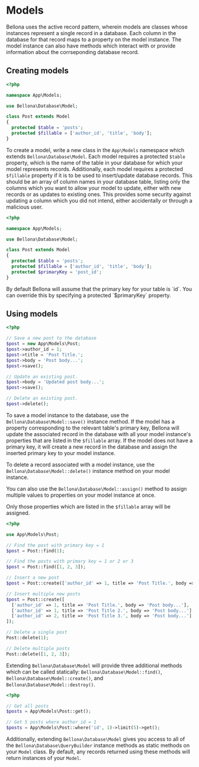 # Models

Bellona uses the active record pattern, wherein models are classes whose instances represent a single record in a database. Each column in the database for that record maps to a property on the model instance. The model instance can also have methods which interact with or provide information about the corrseponding database record.

## Creating models

```php
<?php

namespace App\Models;

use Bellona\Database\Model;

class Post extends Model
{
  protected $table = 'posts';
  protected $fillable = ['author_id', 'title', 'body'];
}
```

To create a model, write a new class in the `App\Models` namespace which extends `Bellona\Database\Model`. Each model requires a protected `$table` property, which is the name of the table in your database for which your model represents records. Additionally, each model requires a protected `$fillable` property if it is to be used to insert/update database records. This should be an array of column names in your database table, listing only the columns which you want to allow your model to update, either with new records or as updates to existing ones. This provides some security against updating a column which you did not intend, either accidentally or through a malicious user.

```php
<?php

namespace App\Models;

use Bellona\Database\Model;

class Post extends Model
{
  protected $table = 'posts';
  protected $fillable = ['author_id', 'title', 'body'];
  protected $primaryKey = 'post_id';
}
```

<aside class="notice">
  By default Bellona will assume that the primary key for your table is `id`. You can override this by specifying a protected `$primaryKey` property.
</aside>

## Using models

```php
<?php

// Save a new post to the database
$post = new App\Models\Post;
$post->author_id = 1;
$post->title = 'Post Title.';
$post->body = 'Post body...';
$post->save();

// Update an existing post.
$post->body = 'Updated post body...';
$post->save();

// Delete an existing post.
$post->delete();
```

To save a model instance to the database, use the `Bellona\Database\Model::save()` instance method. If the model has a property corresponding to the relevant table's primary key, Bellona will update the associated record in the database with all your model instance's properties that are listed in the `$fillable` array. If the model does not have a primary key, it will create a new record in the database and assign the inserted primary key to your model instance.

To delete a record associated with a model instance, use the `Bellona\Database\Model::delete()` instance method on your model instance.

You can also use the `Bellona\Database\Model::assign()` method to assign multiple values to properties on your model instance at once.

<aside class="notice">
  Only those properties which are listed in the <code>$fillable</code> array will be assigned.
</aside>

```php
<?php

use App\Models\Post;

// Find the post with primary key = 1
$post = Post::find(1);

// Find the posts with primary key = 1 or 2 or 3
$post = Post::find([1, 2, 3]);

// Insert a new post
$post = Post::create(['author_id' => 1, title => 'Post Title.', body => 'Post body...']);

// Insert multiple new posts
$post = Post::create([
  ['author_id' => 1, title => 'Post Title.', body => 'Post body...'],
  ['author_id' => 1, title => 'Post Title 2.', body => 'Post body...'],
  ['author_id' => 2, title => 'Post Title 3.', body => 'Post body...'],
]);

// Delete a single post
Post::delete(1);

// Delete multiple posts
Post::delete([1, 2, 3]);

```

Extending `Bellona\Database\Model` will provide three additional methods which can be called statically: `Bellona\Database\Model::find()`, `Bellona\Database\Model::create()`, and `Bellona\Database\Model::destroy()`.

```php
<?php

// Get all posts
$posts = App\Models\Post::get();

// Get 5 posts where author_id = 1
$posts = App\Models\Post::where('id', 1)->limit(5)->get();
```

Additionally, extending `Bellona\Database\Model` gives you access to all of the `Bellona\Database\QueryBuilder` instance methods as static methods on your `Model` class. By default, any records returned using these methods will return instances of your `Model`.
